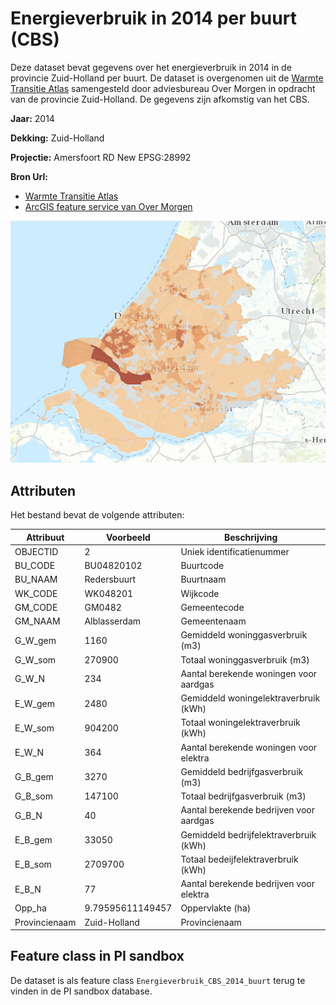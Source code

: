 # Energieverbruik in 2014 per buurt (CBS)

Deze dataset bevat gegevens over het energieverbruik in 2014 in de provincie Zuid-Holland per buurt. 
De dataset is overgenomen uit de [Warmte Transitie Atlas](https://warmtetransitieatlas.zuid-holland.nl/webappbuilder/apps/496/) samengesteld door adviesbureau Over Morgen in opdracht van de provincie Zuid-Holland. 
De gegevens zijn afkomstig van het CBS.

**Jaar:** 2014

**Dekking:** Zuid-Holland

**Projectie:** Amersfoort RD New EPSG:28992

**Bron Url:** 
* [Warmte Transitie Atlas](https://warmtetransitieatlas.zuid-holland.nl/webappbuilder/apps/496/)
* [ArcGIS feature service van Over Morgen](https://services5.arcgis.com/PZYGbbhVncO1YI8q/arcgis/rest/services/PZH_WTA_Energieverbruik/FeatureServer)

![](voorbeeld_energieverbruik_cbs_2014_buurt.png)

## Attributen

Het bestand bevat de volgende attributen:

| Attribuut          | Voorbeeld | Beschrijving | 
|----------         |-----------|--------------|
|OBJECTID | 2  | Uniek identificatienummer |
|BU_CODE |BU04820102 | Buurtcode|
|BU_NAAM |Redersbuurt| Buurtnaam|
|WK_CODE |WK048201| Wijkcode|
|GM_CODE |GM0482| Gemeentecode|
|GM_NAAM |Alblasserdam| Gemeentenaam|
|G_W_gem |1160| Gemiddeld woninggasverbruik (m3)|
|G_W_som |270900| Totaal woninggasverbruik (m3)|
|G_W_N |234| Aantal berekende woningen voor aardgas|
|E_W_gem |2480| Gemiddeld woningelektraverbruik (kWh)|
|E_W_som |904200| Totaal woningelektraverbruik (kWh)|
|E_W_N |364| Aantal berekende woningen voor elektra|
|G_B_gem |3270| Gemiddeld bedrijfgasverbruik (m3)|
|G_B_som |147100| Totaal bedrijfgasverbruik (m3)|
|G_B_N |40| Aantal berekende bedrijven voor aardgas|
|E_B_gem |33050| Gemiddeld bedrijfelektraverbruik (kWh)|
|E_B_som |2709700| Totaal bedeijfelektraverbruik (kWh)|
|E_B_N |77| Aantal berekende bedrijven voor elektra|
|Opp_ha|9.79595611149457| Oppervlakte (ha)|
|Provincienaam |Zuid-Holland| Provincienaam|

## Feature class in PI sandbox

De dataset is als feature class `Energieverbruik_CBS_2014_buurt` terug te vinden in de PI sandbox database.
